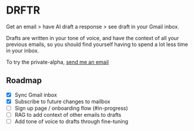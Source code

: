# DRFTR

Get an email > have AI draft a response > see draft in your Gmail inbox.

Drafts are written in your tone of voice, and have the context of all your previous emails, so you should find yourself
having to spend a lot less time in your inbox.

To try the private-alpha, [send me an email](mailto:hey@jayseejay.com)

## Roadmap

- [x] Sync Gmail inbox
- [x] Subscribe to future changes to mailbox
- [ ] Sign up page / onboarding flow (#in-progress)
- [ ] RAG to add context of other emails to drafts
- [ ] Add tone of voice to drafts through fine-tuning